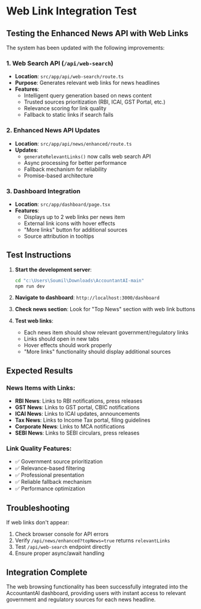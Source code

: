 # Web Link Integration Test

## Testing the Enhanced News API with Web Links

The system has been updated with the following improvements:

### 1. Web Search API (`/api/web-search`)
- **Location**: `src/app/api/web-search/route.ts`
- **Purpose**: Generates relevant web links for news headlines
- **Features**:
  - Intelligent query generation based on news content
  - Trusted sources prioritization (RBI, ICAI, GST Portal, etc.)
  - Relevance scoring for link quality
  - Fallback to static links if search fails

### 2. Enhanced News API Updates
- **Location**: `src/app/api/news/enhanced/route.ts`
- **Updates**:
  - `generateRelevantLinks()` now calls web search API
  - Async processing for better performance
  - Fallback mechanism for reliability
  - Promise-based architecture

### 3. Dashboard Integration
- **Location**: `src/app/dashboard/page.tsx`
- **Features**:
  - Displays up to 2 web links per news item
  - External link icons with hover effects
  - "More links" button for additional sources
  - Source attribution in tooltips

## Test Instructions

1. **Start the development server**:
   ```bash
   cd "c:\Users\Soumil\Downloads\AccountantAI-main"
   npm run dev
   ```

2. **Navigate to dashboard**: `http://localhost:3000/dashboard`

3. **Check news section**: Look for "Top News" section with web link buttons

4. **Test web links**:
   - Each news item should show relevant government/regulatory links
   - Links should open in new tabs
   - Hover effects should work properly
   - "More links" functionality should display additional sources

## Expected Results

### News Items with Links:
- **RBI News**: Links to RBI notifications, press releases
- **GST News**: Links to GST portal, CBIC notifications
- **ICAI News**: Links to ICAI updates, announcements
- **Tax News**: Links to Income Tax portal, filing guidelines
- **Corporate News**: Links to MCA notifications
- **SEBI News**: Links to SEBI circulars, press releases

### Link Quality Features:
- ✅ Government source prioritization
- ✅ Relevance-based filtering
- ✅ Professional presentation
- ✅ Reliable fallback mechanism
- ✅ Performance optimization

## Troubleshooting

If web links don't appear:
1. Check browser console for API errors
2. Verify `/api/news/enhanced?topNews=true` returns `relevantLinks`
3. Test `/api/web-search` endpoint directly
4. Ensure proper async/await handling

## Integration Complete

The web browsing functionality has been successfully integrated into the AccountantAI dashboard, providing users with instant access to relevant government and regulatory sources for each news headline.